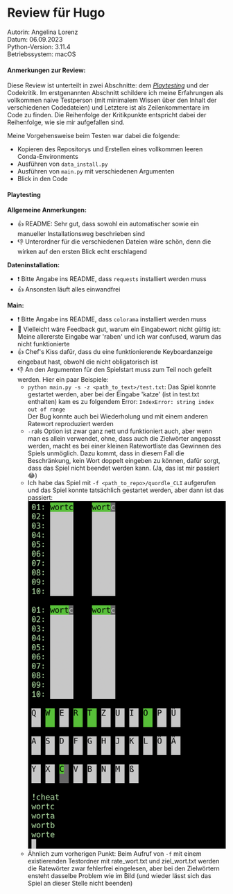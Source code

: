 # Review für Hugo
Autorin: Angelina Lorenz  
Datum: 06.09.2023  
Python-Version: 3.11.4  
Betriebssystem: macOS

#### Anmerkungen zur Review:  
Diese Review ist unterteilt in zwei Abschnitte: dem [*Playtesting*](#playtesting) und der Codekritik. Im erstgenannten Abschnitt schildere ich meine Erfahrungen als vollkommen naive Testperson (mit minimalem Wissen über den Inhalt der verschiedenen Codedateien) und Letztere ist als Zeilenkommentare im Code zu finden. Die Reihenfolge der Kritikpunkte entspricht dabei der Reihenfolge, wie sie mir aufgefallen sind.  

Meine Vorgehensweise beim Testen war dabei die folgende:  
- Kopieren des Repositorys und Erstellen eines vollkommen leeren Conda-Environments 
- Ausführen von ```data_install.py```
- Ausführen von ```main.py``` mit verschiedenen Argumenten
- Blick in den Code

#### Playtesting
**Allgemeine Anmerkungen:**  
- 👍 README: Sehr gut, dass sowohl ein automatischer sowie ein manueller Installationsweg beschrieben sind  
- 👎 Unterordner für die verschiedenen Dateien wäre schön, denn die wirken auf den ersten Blick echt erschlagend

**Dateninstallation:**
- ❗️ Bitte Angabe ins README, dass ```requests``` installiert werden muss
- 👍 Ansonsten läuft alles einwandfrei  

**Main:**
- ❗️ Bitte Angabe ins README, dass ```colorama``` installiert werden muss
- 🤔 Vielleicht wäre Feedback gut, warum ein Eingabewort nicht gültig ist: Meine allererste Eingabe war 'raben' und ich war confused, warum das nicht funktionierte 
- 👍 Chef's Kiss dafür, dass du eine funktionierende Keyboardanzeige eingebaut hast, obwohl die nicht obligatorisch ist  
- 👎 An den Argumenten für den Spielstart muss zum Teil noch gefeilt werden. Hier ein paar Beispiele:
    - ```python main.py -s -z <path_to_text>/test.txt```: Das Spiel konnte gestartet werden, aber bei der Eingabe 'katze' (ist in test.txt enthalten) kam es zu folgendem Error: ```IndexError: string index out of range```  
      Der Bug konnte auch bei Wiederholung und mit einem anderen Ratewort reproduziert werden
    - ```-r```als Option ist zwar ganz nett und funktioniert auch, aber wenn man es allein verwendet, ohne, dass auch die Zielwörter angepasst werden, macht es bei einer kleinen Ratewortliste das Gewinnen des Spiels unmöglich. Dazu kommt, dass in diesem Fall die Beschränkung, kein Wort doppelt eingeben zu können, dafür sorgt, dass das Spiel nicht beendet werden kann. (Ja, das ist mir passiert 😂)  
    - Ich habe das Spiel mit ```-f <path_to_repo>/quordle_CLI``` aufgerufen und das Spiel konnte tatsächlich gestartet werden, aber dann ist das passiert:  
        ![Screenshot](screenshot.png)
    - Ähnlich zum vorherigen Punkt: Beim Aufruf von ```-f``` mit einem existierenden Testordner mit rate_wort.txt und ziel_wort.txt werden die Ratewörter zwar fehlerfrei eingelesen, aber bei den Zielwörtern ensteht dasselbe Problem wie im Bild (und wieder lässt sich das Spiel an dieser Stelle nicht beenden)
